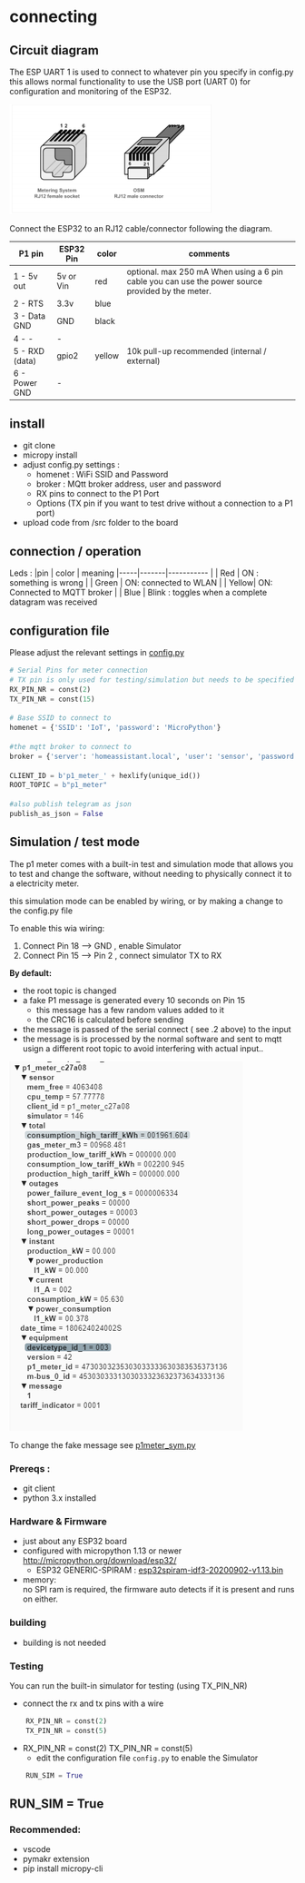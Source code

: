 

# connecting 


## Circuit diagram

The ESP UART 1 is used to connect to whatever pin you specify in config.py 
this allows normal functionality to use the USB port (UART 0) for configuration and monitoring of the ESP32.

![Rj12](docs/rj-12.png)

Connect the ESP32 to an RJ12 cable/connector following the diagram.

| P1 pin        | ESP32 Pin | color   | comments
| --------------| ----------| --------|--------
| 1 - 5v out    | 5v or Vin | red     | optional. max 250 mA When using a 6 pin cable you can use the power source provided by the meter.
| 2 - RTS       | 3.3v      | blue    |
| 3 - Data GND  | GND       | black   | 
| 4 - -         | -         |         | 
| 5 - RXD (data)| gpio2     | yellow  | 10k pull-up recommended (internal / external) 
| 6 - Power GND | -         |         |

## install 
 - git clone
 - micropy install
 - adjust config.py settings :
    - homenet : WiFi SSID and Password 
    - broker : MQtt broker address, user and password
    - RX pins to connect to the P1 Port
    - Options (TX pin if you want to test drive without a connection to a P1 port)
 - upload code from /src folder to the board

## connection / operation

Leds :
|pin  | color | meaning
|-----|-------|-----------
|     | Red   | ON : something is wrong 
|     | Green | ON: connected to WLAN
|     | Yellow| ON: Connected to MQTT broker
|     | Blue  | Blink : toggles when a complete datagram was received 

## configuration file 

<document What to change in the config file>

Please adjust the relevant settings in [config.py](src/config.py)
``` python
# Serial Pins for meter connection
# TX pin is only used for testing/simulation but needs to be specified
RX_PIN_NR = const(2)
TX_PIN_NR = const(15)

# Base SSID to connect to
homenet = {'SSID': 'IoT', 'password': 'MicroPython'}

#the mqtt broker to connect to
broker = {'server': 'homeassistant.local', 'user': 'sensor', 'password': 'beepbeep'}

CLIENT_ID = b'p1_meter_' + hexlify(unique_id())
ROOT_TOPIC = b"p1_meter"

#also publish telegram as json
publish_as_json = False
```

## Simulation / test mode 
The p1 meter comes with a built-in test and simulation mode that allows you to test and  change the software, without needing to physically connect it to a electricity meter.

this simulation mode can be enabled  by wiring, or by making a change to the config.py file 

To enable this wia wiring: 
 1. Connect Pin 18 --> GND , enable Simulator 
 2. Connect Pin 15 --> Pin 2 , connect simulator TX to RX 

**By default:**  
- the root topic is changed 
- a fake P1 message is generated every 10 seconds on Pin 15 
  - this message has a few random values added to it 
  - the CRC16 is calculated before sending
- the message is passed of the serial connect ( see .2 above) to the input 
- the message is is processed by the normal software and sent to mqtt usign a different root topic to avoid interfering with actual input..

![simulated output in mqtt](docs/simulator_mqtt.png)

To change the fake message see [p1meter_sym.py](src/p1meter_sym.py)


### Prereqs : 
 - git client
 - python 3.x installed 

### Hardware & Firmware 
 - just about any ESP32 board 
 - configured with micropython 1.13 or newer  
   http://micropython.org/download/esp32/
    - ESP32 GENERIC-SPIRAM : [esp32spiram-idf3-20200902-v1.13.bin](http://micropython.org/resources/firmware/esp32spiram-idf3-20200902-v1.13.bin)
 - memory:   
   no SPI ram is required,  the firmware auto detects if it is present and runs on either.

### building
 - building is not needed 

### Testing
You can run the built-in  simulator for testing (using TX_PIN_NR)

  - connect the rx and tx pins with a wire 
  ``` python
      RX_PIN_NR = const(2)
      TX_PIN_NR = const(5)
  ```
  - RX_PIN_NR = const(2)
  TX_PIN_NR = const(5)
    - edit the configuration file `config.py` to enable the Simulator 
  ``` python
      RUN_SIM = True
  ````    
  RUN_SIM = True
 - 

### Recommended: 
 - vscode
 - pymakr extension
 - pip install micropy-cli 


